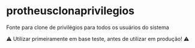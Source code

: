 # protheusclonaprivilegios
Fonte para clone de privilégios para todos os usuários do sistema

⚠️ Utilizar primeiramente em base teste, antes de utilizar em produção! ⚠️
